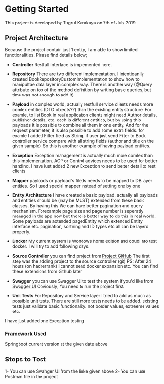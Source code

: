 # Getting Started
This project is developed by Tugrul Karakaya on 7th of July 2019.

## Project Architecture
Because the project contain just 1 entity, I am able to show limited functionalities. Please find details below;
* **Controller**
Restfull interface is implemented here.

* **Repository**
There are two different implementation. I intentioanlly created BookRepositoryCustomImplementation to show how to manipultae data layer in complex way. There is another way (@Query attribute on top of the method definition by writing basic queries, but time was not enough to add it)

* **Payload**
in complex world, actually restfull service clients needs more comlex entities (DTO objects??) than the existing entity structure. For examle, to list Book in real applicaiton clients might need Author details, publisher details, etc. each is different entities, but by using this payloads it is possible to combine all them in one entity.
And for the request parameter, it is also possible to add some extra fields. for examle I added Filter field as String. if user just send Filter to Book controller service compare with all string fields (author and title on the given sample). So this is another example of having payload entities.

* **Exception**
Exception management is actually much more comlex than this implementation. AOP or Control advices needs to be used for better handlng. I have just added 2 new Exception to send better detail to rest clients

* **Mapper**
payloads or payload's fileds needs to be mapped to DB layer entities. So I used special mapper instead of setting one by one

* **Entity Architecture**
I have created a basic payload. actually all payloads and entities should be (may be MUST) extended from these basic classes. By having this We can have better pagination and query mechanism. Forexample page size and page number is seperatly managed in the app now but there is better way to do this in real world. Some payloads are axtended pagedEntity which extended Entity interface etc. pagination, sortning and ID types etc all can be layerd properly.   

* **Docker**
My current system is Wondows home edition and coudl nto test docker. I will try to add following days.

* **Source Controller**
you can find project from  [Project GitHub](https://github.com/tugrulkarakaya/LibraryService)
The first step was the adding project to the source controller (git)
PS: After 24 hours (on hackerrank) I cannot send docker expansion etc. You can find these extensions from Github later.

* **Swagger**
you can use Swagger UI to test the system if you'd like from [Swagger UI](http://localhost:1111/swagger-ui.html)
Obviously, You need to run the project first.  

* **Unit Tests**
For Repository and Service layer I tried to add as much as possible unit tests. There are still more tests needs to be added. existing tests just validate basic functionality. not border values, extreeme values etc. 

I have just added one Exception testing

### Framework Used
Springboot current version at the given date above

## Steps to Test
1- You can use Swahger UI from the linke given above
2- You can use Postman file in the project

